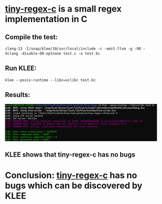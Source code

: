 # [tiny-regex-c](https://github.com/kokke/tiny-regex-c) is a small regex implementation in C

## Compile the test:
```
clang-13 -I/snap/klee/10/usr/local/include -c -emit-llvm -g -O0 -Xclang -disable-O0-optnone test.c -o test.bc
```

## Run KLEE:
```
klee --posix-runtime --libc=uclibc test.bc
```

## Results:
![](klee-out.png)


## KLEE shows that tiny-regex-c has no bugs

# Conclusion: [tiny-regex-c](https://github.com/kokke/tiny-regex-c) **has no** bugs which can be discovered by KLEE
